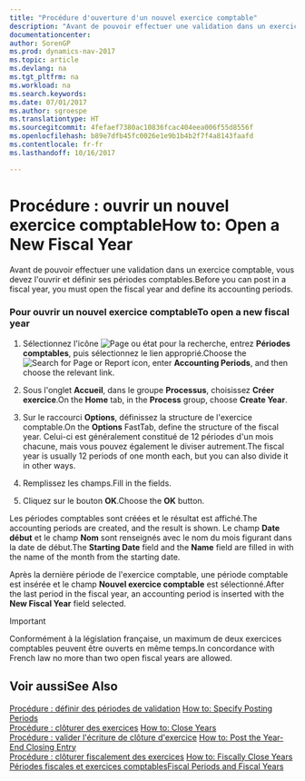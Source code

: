 ```yaml
---
title: "Procédure d'ouverture d'un nouvel exercice comptable"
description: "Avant de pouvoir effectuer une validation dans un exercice comptable, vous devez l'ouvrir et définir ses périodes comptables."
documentationcenter: 
author: SorenGP
ms.prod: dynamics-nav-2017
ms.topic: article
ms.devlang: na
ms.tgt_pltfrm: na
ms.workload: na
ms.search.keywords: 
ms.date: 07/01/2017
ms.author: sgroespe
ms.translationtype: HT
ms.sourcegitcommit: 4fefaef7380ac10836fcac404eea006f55d8556f
ms.openlocfilehash: b89e7dfb45fc0026e1e9b1b4b2f7f4a8143faafd
ms.contentlocale: fr-fr
ms.lasthandoff: 10/16/2017

---
```

# <a name="how-to-open-a-new-fiscal-year"></a><span data-ttu-id="4218e-103">Procédure : ouvrir un nouvel exercice comptable</span><span class="sxs-lookup"><span data-stu-id="4218e-103">How to: Open a New Fiscal Year</span></span>
<span data-ttu-id="4218e-104">Avant de pouvoir effectuer une validation dans un exercice comptable, vous devez l'ouvrir et définir ses périodes comptables.</span><span class="sxs-lookup"><span data-stu-id="4218e-104">Before you can post in a fiscal year, you must open the fiscal year and define its accounting periods.</span></span>  
  
### <a name="to-open-a-new-fiscal-year"></a><span data-ttu-id="4218e-105">Pour ouvrir un nouvel exercice comptable</span><span class="sxs-lookup"><span data-stu-id="4218e-105">To open a new fiscal year</span></span>  
  
1.  <span data-ttu-id="4218e-106">Sélectionnez l'icône ![Page ou état pour la recherche](media/ui-search/search_small.png "Page ou état pour la recherche"), entrez **Périodes comptables**, puis sélectionnez le lien approprié.</span><span class="sxs-lookup"><span data-stu-id="4218e-106">Choose the ![Search for Page or Report](media/ui-search/search_small.png "Search for Page or Report icon") icon, enter **Accounting Periods**, and then choose the relevant link.</span></span>  
  
2.  <span data-ttu-id="4218e-107">Sous l'onglet **Accueil**, dans le groupe **Processus**, choisissez **Créer exercice**.</span><span class="sxs-lookup"><span data-stu-id="4218e-107">On the **Home** tab, in the **Process** group, choose **Create Year**.</span></span>  
  
3.  <span data-ttu-id="4218e-108">Sur le raccourci **Options**, définissez la structure de l'exercice comptable.</span><span class="sxs-lookup"><span data-stu-id="4218e-108">On the **Options** FastTab, define the structure of the fiscal year.</span></span> <span data-ttu-id="4218e-109">Celui-ci est généralement constitué de 12 périodes d'un mois chacune, mais vous pouvez également le diviser autrement.</span><span class="sxs-lookup"><span data-stu-id="4218e-109">The fiscal year is usually 12 periods of one month each, but you can also divide it in other ways.</span></span>  
  
4.  <span data-ttu-id="4218e-110">Remplissez les champs.</span><span class="sxs-lookup"><span data-stu-id="4218e-110">Fill in the fields.</span></span>  
  
       
  
5.  <span data-ttu-id="4218e-111">Cliquez sur le bouton **OK**.</span><span class="sxs-lookup"><span data-stu-id="4218e-111">Choose the **OK** button.</span></span>  
  
 <span data-ttu-id="4218e-112">Les périodes comptables sont créées et le résultat est affiché.</span><span class="sxs-lookup"><span data-stu-id="4218e-112">The accounting periods are created, and the result is shown.</span></span> <span data-ttu-id="4218e-113">Le champ **Date début** et le champ **Nom** sont renseignés avec le nom du mois figurant dans la date de début.</span><span class="sxs-lookup"><span data-stu-id="4218e-113">The **Starting Date** field and the **Name** field are filled in with the name of the month from the starting date.</span></span>  
  
 <span data-ttu-id="4218e-114">Après la dernière période de l'exercice comptable, une période comptable est insérée et le champ **Nouvel exercice comptable** est sélectionné.</span><span class="sxs-lookup"><span data-stu-id="4218e-114">After the last period in the fiscal year, an accounting period is inserted with the **New Fiscal Year** field selected.</span></span>  
  
> [!IMPORTANT]  
>  <span data-ttu-id="4218e-115">Conformément à la législation française, un maximum de deux exercices comptables peuvent être ouverts en même temps.</span><span class="sxs-lookup"><span data-stu-id="4218e-115">In concordance with French law no more than two open fiscal years are allowed.</span></span>  
  
## <a name="see-also"></a><span data-ttu-id="4218e-116">Voir aussi</span><span class="sxs-lookup"><span data-stu-id="4218e-116">See Also</span></span>  
 <span data-ttu-id="4218e-117">[Procédure : définir des périodes de validation](how-to-specify-posting-periods.md) </span><span class="sxs-lookup"><span data-stu-id="4218e-117">[How to: Specify Posting Periods](how-to-specify-posting-periods.md) </span></span>  
 <span data-ttu-id="4218e-118">[Procédure : clôturer des exercices](how-to-close-years.md) </span><span class="sxs-lookup"><span data-stu-id="4218e-118">[How to: Close Years](how-to-close-years.md) </span></span>  
 <span data-ttu-id="4218e-119">[Procédure : valider l'écriture de clôture d'exercice](how-to-post-the-year-end-closing-entry.md) </span><span class="sxs-lookup"><span data-stu-id="4218e-119">[How to: Post the Year-End Closing Entry](how-to-post-the-year-end-closing-entry.md) </span></span>  
 <span data-ttu-id="4218e-120">[Procédure : clôturer fiscalement des exercices](how-to-fiscally-close-years.md) </span><span class="sxs-lookup"><span data-stu-id="4218e-120">[How to: Fiscally Close Years](how-to-fiscally-close-years.md) </span></span>  
 [<span data-ttu-id="4218e-121">Périodes fiscales et exercices comptables</span><span class="sxs-lookup"><span data-stu-id="4218e-121">Fiscal Periods and Fiscal Years</span></span>](fiscal-periods-and-fiscal-years.md)
